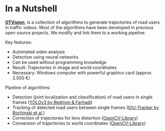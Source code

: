 # In a Nutshell

[**OTVision**](https://github.com/OpenTrafficCam/OTVision), is a collection of algorithms to generate trajectories of road users in traffic videos. Most of the algorithms have been developed in previous open source projects. We modify and link them to a working pipeline.

Key features:

* Automated video analysis
* Detection using neural networks
* Can be used without programming knowledge
* Result: Trajectories in image and world coordinates
* Necessary: Windows computer with powerful graphics card (approx. 2.500 €)

Pipeline of algorithms:

* Detection (joint localization and classification) of road users in single frames ([YOLOv3 by Redmon & Farhadi](https://pjreddie.com/media/files/papers/YOLOv3.pdf))
* Tracking of detected road users between single frames ([IOU-Tracker by Bochinski et al.](https://github.com/bochinski/iou-tracker))
* Correction of trajectories for lens distortion ([OpenCV-Library](https://opencv.org/))
* Conversion of trajectories to world coordinates ([OpenCV-Library](https://opencv.org/))
